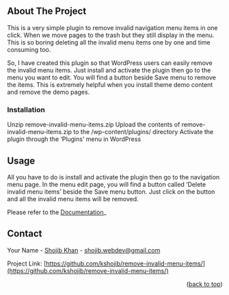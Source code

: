 <div id="top"></div>

<!-- About The Project -->

## About The Project

This is a very simple plugin to remove invalid navigation menu items in one click. When we move pages to the trash but they still display in the menu. This is so boring deleting all the invalid menu items one by one and time consuming too.

So, I have created this plugin so that WordPress users can easily remove the invalid menu items. Just install and activate the plugin then go to the menu you want to edit. You will find a button beside Save menu to remove the items. This is extremely helpful when you install theme demo content and remove the demo pages.

### Installation

Unzip remove-invalid-menu-items.zip
Upload the contents of remove-invalid-menu-items.zip to the /wp-content/plugins/ directory
Activate the plugin through the ‘Plugins’ menu in WordPress

<!-- USAGE EXAMPLES -->

## Usage

All you have to do is install and activate the plugin then go to the navigation menu page. In the menu edit page, you will find a button called ‘Delete invalid menu items’ beside the Save menu button. Just click on the button and all the invalid menu items will be removed.

Please refer to the [Documentation](https://shojibkhan.com/remove-invalid-menu-items)\_

<!-- CONTACT -->

## Contact

Your Name - [Shojib Khan](https://shojibkhan.com) - shojib.webdev@gmail.com

Project Link: [https://github.com/kshojib/remove-invalid-menu-items/](https://github.com/kshojib/remove-invalid-menu-items/)

<p align="right">(<a href="#top">back to top</a>)</p>
